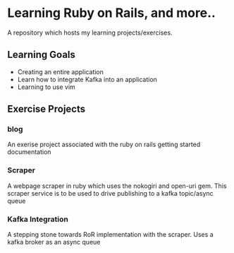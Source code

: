 Learning Ruby on Rails, and more..
==================================

A repository which hosts my learning projects/exercises.

Learning Goals
---------------
* Creating an entire application
* Learn how to integrate Kafka into an application
* Learning to use vim

Exercise Projects
---------------
### blog
An exerise project associated with the ruby on rails getting started documentation

### Scraper
A webpage scraper in ruby which uses the nokogiri and open-uri gem. This scraper service is to be used to drive publishing to a kafka topic/async queue

### Kafka Integration
A stepping stone towards RoR implementation with the scraper. Uses a kafka broker as an async queue

